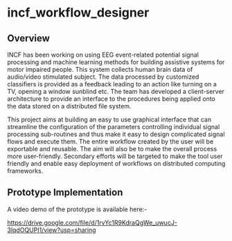 # incf_workflow_designer

## Overview
INCF has been working on using EEG event-related potential signal processing and machine learning methods for building assistive systems for motor impaired people. This system collects human brain data of audio/video stimulated subject. The data processed by customized classifiers is provided as a feedback leading to an action like turning on a TV, opening a window sunblind etc. The team has developed a client-server architecture to provide an interface to the procedures being applied onto the data stored on a distributed file system.

This project aims at building an easy to use graphical interface that can streamline the configuration of the parameters controlling individual signal processing sub-routines and thus make it easy to design complicated signal flows and execute them. The entire workflow created by the user will be exportable and reusable. The aim will also be to make the overall process more user-friendly. Secondary efforts will be targeted to make the tool user friendly and enable easy deployment of workflows on distributed computing frameworks.

## Prototype Implementation
A video demo of the prototype is available here:-

https://drive.google.com/file/d/1rvYc1R9KdraQgWe_uwucJ-3lqdOQUPI1/view?usp=sharing

